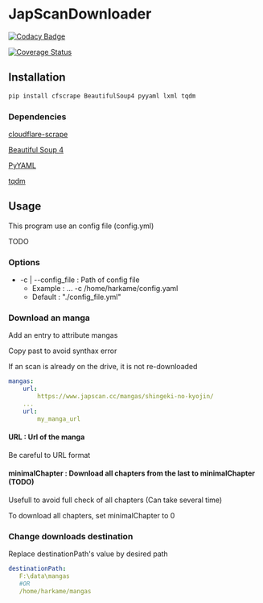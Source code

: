 # JapScanDownloader

[![Codacy Badge](https://api.codacy.com/project/badge/Grade/acf59998d8a743188d5f7ef058010ffa)](https://www.codacy.com/app/Harkame/JapScanDownloader?utm_source=github.com&amp;utm_medium=referral&amp;utm_content=Harkame/JapScanDownloader&amp;utm_campaign=Badge_Grade)

[![Coverage Status](https://coveralls.io/repos/github/Harkame/JapScanDownloader/badge.svg?branch=master)](https://coveralls.io/github/Harkame/JapScanDownloader?branch=master)

## Installation

``` bash
pip install cfscrape BeautifulSoup4 pyyaml lxml tqdm
```

### Dependencies

[cloudflare-scrape](https://github.com/Anorov/cloudflare-scrape)

[Beautiful Soup 4](https://beautiful-soup-4.readthedocs.io/en/latest/)

[PyYAML](https://github.com/yaml/pyyaml)

[tqdm](https://github.com/tqdm/tqdm)

## Usage

This program use an config file (config.yml)

 TODO
### Options

+ -c | --config_file : Path of config file
  + Example : ... -c /home/harkame/config.yaml
  + Default : "./config_file.yml"

### Download an manga
Add an entry to attribute mangas

Copy past to avoid synthax error

If an scan is already on the drive, it is not re-downloaded

``` yaml
mangas:
    url:
        https://www.japscan.cc/mangas/shingeki-no-kyojin/
    ...
    url:
        my_manga_url
```

#### URL : Url of the manga
Be careful to URL format

#### minimalChapter : Download all chapters from the last to minimalChapter (TODO)

Usefull to avoid full check of all chapters (Can take several time)

To download all chapters, set minimalChapter to 0

### Change downloads destination
Replace destinationPath's value by desired path

 ``` yaml
destinationPath:
    F:\data\mangas
    #OR
    /home/harkame/mangas
```
